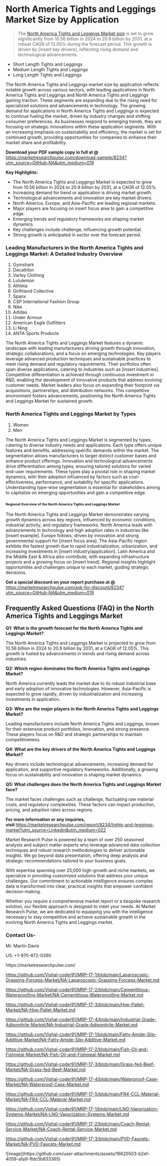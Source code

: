 <h1>North America Tights and Leggings Market&nbsp;Size by Application</h1><blockquote><p>The <a href="https://marketresearchpulse.com/download-sample/8234?utm_source=GitHub-NA&amp;utm_medium=019">North America Tights and Leggings Market size</a> is set to grow significantly from 10.56 billion in 2024 to 20.9 billion by 2031, at a robust CAGR of 12.05% during the forecast period. This growth is driven by [insert key drivers], reflecting rising demand and technological advancements.</p></blockquote><ul><li>Short Length Tights and Leggings<li> Medium Length Tights and Leggings<li> Long Length Tights and Leggings</li></ul><p>The North America Tights and Leggings market size by application reflects notable growth across various sectors, with leading applications in North America Tights and Leggings and North America Tights and Leggings gaining traction. These segments are expanding due to the rising need for specialized solutions and advancements in technology. The growing demand for applications in North America Tights and Leggings is expected to continue fueling the market, driven by industry changes and shifting consumer preferences. As businesses respond to emerging trends, they are focusing on strategic innovations within these application segments. With an increasing emphasis on sustainability and efficiency, the market is set for continued growth, providing opportunities for companies to enhance their market share and profitability.</p><p><strong>Download your PDF sample copy in full at @ </strong><a href="https://marketresearchpulse.com/download-sample/8234?utm_source=GitHub-NA&amp;utm_medium=019">https://marketresearchpulse.com/download-sample/8234?utm_source=GitHub-NA&amp;utm_medium=019</a></p><p><strong>Key Highlights: </strong></p><ul><li>The North America Tights and Leggings Market is expected to grow from 10.56 billion in 2024 to 20.9 billion by 2031, at a CAGR of 12.05%.</li><li>Increasing demand for trend or application is driving market growth.</li><li>Technological advancements and innovation are key market drivers.</li><li>North America, Europe, and Asia-Pacific are leading regional markets.</li><li>Major players are focusing on insert focus area to gain a competitive edge.</li><li>Emerging trends and regulatory frameworks are shaping market dynamics.</li><li>Key challenges include challenge, influencing growth potential.</li><li>Strong growth is anticipated in sector over the forecast period.</li></ul><h3>Leading Manufacturers in the North America Tights and Leggings Market: A Detailed Industry Overview</h3><ol><li>Gymshark</li><li>Decathlon</li><li>Varley Clothing</li><li>Lululemon</li><li>Athleta</li><li>Girlfriend Collective</li><li>Spanx</li><li>CSP International Fashion Group</li><li>Nike</li><li>Adidas</li><li>Under Armour</li><li>American Eagle Outfitters</li><li>Li Ning</li><li>ANTA Sports Products</li></ol><div class="flex max-w-full flex-col flex-grow"><div class="min-h-8 text-message flex w-full flex-col items-end gap-2 whitespace-normal break-words [.text-message+&amp;]:mt-5" dir="auto" data-message-author-role="assistant" data-message-id="fd8432e4-4910-450d-b182-61b7bfb0a01f" data-message-model-slug="gpt-4o"><div class="flex w-full flex-col gap-1 empty:hidden first:pt-[3px]"><div class="markdown prose w-full break-words dark:prose-invert light"><p>The North America Tights and Leggings Market features a dynamic landscape with leading manufacturers driving growth through innovation, strategic collaborations, and a focus on emerging technologies. Key players leverage advanced production techniques and sustainable practices to meet rising demand and regulatory requirements. Their portfolios often span diverse applications, catering to industries such as [insert industries]. Competitive differentiation is achieved through continuous investment in R&amp;D, enabling the development of innovative products that address evolving customer needs. Market leaders also focus on expanding their footprint via acquisitions, partnerships, and distribution networks. This competitive environment fosters advancements, positioning the North America Tights and Leggings Market for sustained growth.</p></div></div></div></div><h3>North America Tights and Leggings Market by Types</h3><ol><li>Women<li> Men</li></ol><div class="flex max-w-full flex-col flex-grow"><div class="min-h-8 text-message flex w-full flex-col items-end gap-2 whitespace-normal break-words [.text-message+&amp;]:mt-5" dir="auto" data-message-author-role="assistant" data-message-id="084470be-0bb7-4664-bddf-5156b4f41249" data-message-model-slug="gpt-4o-mini"><div class="flex w-full flex-col gap-1 empty:hidden first:pt-[3px]"><div class="markdown prose w-full break-words dark:prose-invert light"><p>The North America Tights and Leggings Market is segmented by types, catering to diverse industry needs and applications. Each type offers unique features and benefits, addressing specific demands within the market. The segmentation allows manufacturers to target distinct customer bases and enhance product offerings. Innovation and technological advancements drive differentiation among types, ensuring tailored solutions for varied end-user requirements. These types play a pivotal role in shaping market dynamics, with their adoption influenced by factors such as cost-effectiveness, performance, and suitability for specific applications. Understanding type-wise segmentation is essential for stakeholders aiming to capitalize on emerging opportunities and gain a competitive edge.</p></div></div></div></div><h3><span style="font-size: 11px;">Regional Overview of the North America Tights and Leggings Market</span></h3><div class="flex max-w-full flex-col flex-grow"><div class="min-h-8 text-message flex w-full flex-col items-end gap-2 whitespace-normal break-words [.text-message+&amp;]:mt-5" dir="auto" data-message-author-role="assistant" data-message-id="e9038762-ce64-4e30-91c9-9bd413514231" data-message-model-slug="gpt-4o-mini"><div class="flex w-full flex-col gap-1 empty:hidden first:pt-[3px]"><div class="markdown prose w-full break-words dark:prose-invert light"><p>The North America Tights and Leggings Market demonstrates varying growth dynamics across key regions, influenced by economic conditions, industrial activity, and regulatory frameworks. North America leads with advancements in technology and high adoption rates in industries like [insert example]. Europe follows, driven by innovation and strong governmental support for [insert focus area]. The Asia-Pacific region exhibits the fastest growth due to rapid industrialization, urbanization, and increasing investments in [insert industry/application]. Latin America and the Middle East &amp; Africa also contribute, with expanding infrastructure projects and a growing focus on [insert trend]. Regional insights highlight opportunities and challenges unique to each market, guiding strategic decisions.</p></div></div></div></div><p><strong>Get a special discount on your report purchase at @ </strong><a href="https://marketresearchpulse.com/ask-for-discount/8234?utm_source=GitHub-NA&amp;utm_medium=019">https://marketresearchpulse.com/ask-for-discount/8234?utm_source=GitHub-NA&amp;utm_medium=019</a></p><h2>Frequently Asked Questions (FAQ) in the North America Tights and Leggings Market</h2><p><strong>Q1: What is the growth forecast for the North America Tights and Leggings Market?</strong></p><p>The North America Tights and Leggings Market is projected to grow from 10.56 billion in 2024 to 20.9 billion by 2031, at a CAGR of 12.05%. This growth is fueled by advancements in trends and rising demand across industries.</p><p><strong>Q2: Which region dominates the North America Tights and Leggings Market?</strong></p><p>North America currently leads the market due to its robust industrial base and early adoption of innovative technologies. However, Asia-Pacific is expected to grow rapidly, driven by industrialization and increasing investments in application.</p><p><strong>Q3: Who are the major players in the North America Tights and Leggings Market?</strong></p><p>Leading manufacturers include North America Tights and Leggings, known for their extensive product portfolios, innovation, and strong presence. These players focus on R&amp;D and strategic partnerships to maintain competitiveness.</p><p><strong>Q4: What are the key drivers of the North America Tights and Leggings Market?</strong></p><p>Key drivers include technological advancements, increasing demand for application, and supportive regulatory frameworks. Additionally, a growing focus on sustainability and innovation is shaping market dynamics.</p><p><strong>Q5: What challenges does the North America Tights and Leggings Market face?</strong></p><p>The market faces challenges such as challenge, fluctuating raw material costs, and regulatory complexities. These factors can impact production, pricing, and adoption rates across regions.</p><p><strong>For more information or any inquiries, visit&nbsp;</strong><a href="https://marketresearchpulse.com/report/8234/tights-and-leggings-market?utm_source=Linkedin&utm_medium=022">https://marketresearchpulse.com/report/8234/tights-and-leggings-market?utm_source=Linkedin&utm_medium=022</a></p><p>Market Research Pulse is powered by a team of over 250 seasoned analysts and subject matter experts who leverage advanced data collection techniques and robust research methodologies to deliver actionable insights. We go beyond data presentation, offering deep analysis and strategic recommendations tailored to your business goals.</p><p>With expertise spanning over 25,000 high-growth and niche markets, we specialize in providing customized solutions that address your unique challenges. Our commitment to actionable intelligence ensures complex data is transformed into clear, practical insights that empower confident decision-making.</p><p>Whether you require a comprehensive market report or a bespoke research solution, our flexible approach is designed to meet your needs. At Market Research Pulse, we are dedicated to equipping you with the intelligence necessary to stay competitive and achieve sustainable growth in the evolving North America Tights and Leggings market.</p><h3><strong>Contact Us-</strong></h3><p>Mr. Martin Davis</p><p>US: +1-970-672-0390</p><p>https://marketresearchpulse.com/</p><p><a href="https://github.com/Vishal-coder91/MRP-17-1/blob/main/Laparoscopic-Grasping-Forceps-Market/NA-Laparoscopic-Grasping-Forceps-Market.md">https://github.com/Vishal-coder91/MRP-17-1/blob/main/Laparoscopic-Grasping-Forceps-Market/NA-Laparoscopic-Grasping-Forceps-Market.md</a></p><p><a href="https://github.com/Vishal-coder91/MRP-17-2/blob/main/Cementitious-Waterproofing-Market/NA-Cementitious-Waterproofing-Market.md">https://github.com/Vishal-coder91/MRP-17-2/blob/main/Cementitious-Waterproofing-Market/NA-Cementitious-Waterproofing-Market.md</a></p><p><a href="https://github.com/Vishal-coder91/MRP-17-3/blob/main/Hop-Pallet-Market/NA-Hop-Pallet-Market.md">https://github.com/Vishal-coder91/MRP-17-3/blob/main/Hop-Pallet-Market/NA-Hop-Pallet-Market.md</a></p><p><a href="https://github.com/Vishal-coder91/MRP-17-4/blob/main/Industrial-Grade-Adiponitrile-Market/NA-Industrial-Grade-Adiponitrile-Market.md">https://github.com/Vishal-coder91/MRP-17-4/blob/main/Industrial-Grade-Adiponitrile-Market/NA-Industrial-Grade-Adiponitrile-Market.md</a></p><p><a href="https://github.com/Vishal-coder91/MRP-17-1/blob/main/Fatty-Amide-Slip-Additive-Market/NA-Fatty-Amide-Slip-Additive-Market.md">https://github.com/Vishal-coder91/MRP-17-1/blob/main/Fatty-Amide-Slip-Additive-Market/NA-Fatty-Amide-Slip-Additive-Market.md</a></p><p><a href="https://github.com/Vishal-coder91/MRP-17-2/blob/main/Fish-Oil-and-Fishmeal-Market/NA-Fish-Oil-and-Fishmeal-Market.md">https://github.com/Vishal-coder91/MRP-17-2/blob/main/Fish-Oil-and-Fishmeal-Market/NA-Fish-Oil-and-Fishmeal-Market.md</a></p><p><a href="https://github.com/Vishal-coder91/MRP-17-3/blob/main/Grass-fed-Beef-Market/NA-Grass-fed-Beef-Market.md">https://github.com/Vishal-coder91/MRP-17-3/blob/main/Grass-fed-Beef-Market/NA-Grass-fed-Beef-Market.md</a></p><p><a href="https://github.com/Vishal-coder91/MRP-17-4/blob/main/Waterproof-Case-Market/NA-Waterproof-Case-Market.md">https://github.com/Vishal-coder91/MRP-17-4/blob/main/Waterproof-Case-Market/NA-Waterproof-Case-Market.md</a></p><p><a href="https://github.com/Vishal-coder91/MRP-17-5/blob/main/FR4-CCL-Material-Market/NA-FR4-CCL-Material-Market.md">https://github.com/Vishal-coder91/MRP-17-5/blob/main/FR4-CCL-Material-Market/NA-FR4-CCL-Material-Market.md</a></p><p><a href="https://github.com/Vishal-coder91/MRP-17-1/blob/main/LNG-Vaporization-Systems-Market/NA-LNG-Vaporization-Systems-Market.md">https://github.com/Vishal-coder91/MRP-17-1/blob/main/LNG-Vaporization-Systems-Market/NA-LNG-Vaporization-Systems-Market.md</a></p><p><a href="https://github.com/Vishal-coder91/MRP-17-2/blob/main/Coach-Rental-Service-Market/NA-Coach-Rental-Service-Market.md">https://github.com/Vishal-coder91/MRP-17-2/blob/main/Coach-Rental-Service-Market/NA-Coach-Rental-Service-Market.md</a></p><p><a href="https://github.com/Vishal-coder91/MRP-17-3/blob/main/PVD-Faucets-Market/NA-PVD-Faucets-Market.md">https://github.com/Vishal-coder91/MRP-17-3/blob/main/PVD-Faucets-Market/NA-PVD-Faucets-Market.md</a></p>
![image](https://github.com/user-attachments/assets/16620503-b2ef-4059-a1a9-ffdc5b833365)
